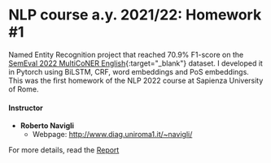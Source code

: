 # NLP course a.y. 2021/22: Homework #1

Named Entity Recognition project that reached 70.9% F1-score on the [SemEval 2022 MultiCoNER English](https://multiconer.github.io/dataset){:target="_blank"} dataset. I developed it in Pytorch using BiLSTM, CRF, word embeddings and PoS embeddings. This was the first homework of the NLP 2022 course at Sapienza University of Rome.

#### Instructor

* **Roberto Navigli**
  * Webpage: http://www.diag.uniroma1.it/~navigli/

For more details, read the [Report](report.pdf)
